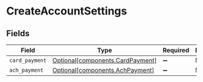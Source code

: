 # CreateAccountSettings


## Fields

| Field                                                                      | Type                                                                       | Required                                                                   | Description                                                                |
| -------------------------------------------------------------------------- | -------------------------------------------------------------------------- | -------------------------------------------------------------------------- | -------------------------------------------------------------------------- |
| `card_payment`                                                             | [Optional[components.CardPayment]](../../models/components/cardpayment.md) | :heavy_minus_sign:                                                         | N/A                                                                        |
| `ach_payment`                                                              | [Optional[components.AchPayment]](../../models/components/achpayment.md)   | :heavy_minus_sign:                                                         | N/A                                                                        |